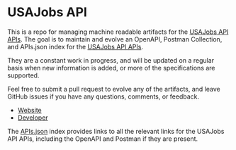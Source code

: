 # USAJobs APIThis is a repo for managing machine readable artifacts for the [USAJobs API APIs](https://search.digitalgov.gov/developer/jobs.html). The goal is to maintain and evolve an OpenAPI, Postman Collection, and APIs.json index for the [USAJobs API APIs](https://search.digitalgov.gov/developer/jobs.html).They are a constant work in progress, and will be updated on a regular basis when new information is added, or more of the specifications are supported.Feel free to submit a pull request to evolve any of the artifacts, and leave GitHub issues if you have any questions, comments, or feedback.- [Website](https://search.digitalgov.gov/developer/jobs.html)- [Developer](https://search.digitalgov.gov/developer/jobs.html)The [APIs.json](https://github.com/api-evangelist/usajobs-api/blob/master/apis.json) index provides links to all the relevant links for the USAJobs API APIs, including the OpenAPI and Postman if they are present.